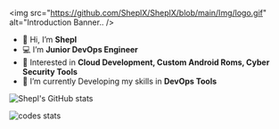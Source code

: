 <img src="https://github.com/SheplX/SheplX/blob/main/Img/logo.gif" alt="Introduction Banner.. />

- 👋 Hi, I’m **Shepl**
- :computer: I’m **Junior DevOps Engineer**
- 👀 Interested in  **Cloud Development, Custom Android Roms, Cyber Security Tools**
- 🌱 I’m currently Developing my skills in  **DevOps Tools**

![Shepl's GitHub stats](https://github-readme-stats.vercel.app/api?username=SheplX&theme=radical&show_icons=true)

                                                                        
![codes stats](https://github-readme-stats.vercel.app/api/top-langs/?username=SheplX&layout=compact)


<!---
SheplX/SheplX is a ✨ special ✨ repository because its `README.md` (this file) appears on your GitHub profile.
You can click the Preview link to take a look at your changes.
--->
